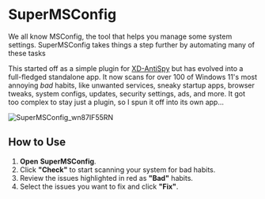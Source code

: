# SuperMSConfig

We all know MSConfig, the tool that helps you manage some system settings. SuperMSConfig takes things a step further by automating many of these tasks

This started off as a simple plugin for [XD-AntiSpy](https://github.com/builtbybel/xd-AntiSpy) but has evolved into a full-fledged standalone app. It now scans for over 100 of Windows 11's most annoying *bad* habits, like unwanted services, sneaky startup apps, browser tweaks, system configs, updates, security settings, ads, and more. It got too complex to stay just a plugin, so I spun it off into its own app...

![SuperMSConfig_wn87IF55RN](https://github.com/user-attachments/assets/00279fec-1391-4a29-81e4-2baa6b52142d)


## How to Use
1. **Open** **SuperMSConfig**.
2. Click **"Check"** to start scanning your system for bad habits.
3. Review the issues highlighted in red as **"Bad"** habits.
4. Select the issues you want to fix and click **"Fix"**.



